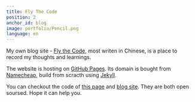 ```yaml
---
title: Fly The Code
position: 2
anchor_id: blog
image: portfolio/Pencil.png
language: en
---
```

My own blog site - [Fly the Code](//blog.tankery.me), most writen in Chinese, is a place to record my thoughts and learnings.

The website is hosting on [GitHub Pages](https://pages.github.com/). Its domain is bought from [Namecheap](https://www.namecheap.com/), build from scracth using [Jekyll](https://jekyllrb.com/).

You can checkout the code of [this page](https://github.com/tankery/_about) and [blog site](https://github.com/tankery/_blog). They are both open soursed. Hope it can help you.
